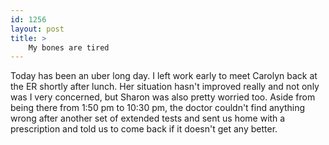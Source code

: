 ```yaml
---
id: 1256
layout: post
title: >
    My bones are tired
---
```


Today has been an uber long day. I left work early to meet Carolyn back at the ER shortly after lunch. Her situation hasn't improved really and not only was I very concerned, but Sharon was also pretty worried too. Aside from being there from 1:50 pm to 10:30 pm, the doctor couldn't find anything wrong after another set of extended tests and sent us home with a prescription and told us to come back if it doesn't get any better.

